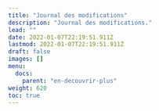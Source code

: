 ```yaml
---
title: "Journal des modifications"
description: "Journal des modifications."
lead: ""
date: 2022-01-07T22:19:51.911Z
lastmod: 2022-01-07T22:19:51.911Z
draft: false
images: []
menu: 
  docs:
    parent: "en-decouvrir-plus"
weight: 620
toc: true
---
```

